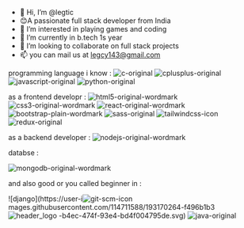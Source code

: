 - 👋 Hi, I’m @legtic
- 😊A passionate full stack developer from India
- 👀 I’m interested in playing games and coding
- 🌱 I’m currently in  b.tech 1s year
- 💞️ I’m looking to collaborate on full stack projects
- 📫 you can mail us at legcy143@gmail.com

<!---
legtic/legtic is a ✨ special ✨ repository because its `README.md` (this file) appears on your GitHub profile.
You can click the Preview link to take a look at your changes.
--->
programming language i know :
![c-original](https://user-images.githubusercontent.com/114711588/193169914-e510840f-1988-4c22-abea-91aeb6175e07.svg)
![cplusplus-original](https://user-images.githubusercontent.com/114711588/193169955-144d66da-d3ef-4904-a5bc-a1a749d1c39f.svg)
![javascript-original](https://user-images.githubusercontent.com/114711588/193169969-896bdc78-2d02-49d7-b908-278f45dd98a5.svg)
![python-original](https://user-images.githubusercontent.com/114711588/193169981-a1087837-169b-43d7-b4b7-eebed3632832.svg)


as a frontend developr :
![html5-original-wordmark](https://user-images.githubusercontent.com/114711588/193170348-341a47f1-b50d-43e1-b25b-f3c6887a7892.svg)
![css3-original-wordmark](https://user-images.githubusercontent.com/114711588/193170357-40c9af5b-2acf-4888-b931-48a7640deb66.svg)
![react-original-wordmark](https://user-images.githubusercontent.com/114711588/193170022-47507261-5da8-46fe-88d4-5eb1fda47025.svg)
![bootstrap-plain-wordmark](https://user-images.githubusercontent.com/114711588/193170025-618e05d2-4935-4222-8ac6-37fa06d72902.svg)
![sass-original](https://user-images.githubusercontent.com/114711588/193170030-25873c01-cc16-4eb0-8f59-fa37755c03c4.svg)
![tailwindcss-icon](https://user-images.githubusercontent.com/114711588/193170050-cd46573b-6f08-40c9-a42c-cdcc331fd711.svg)
![redux-original](https://user-images.githubusercontent.com/114711588/193170058-a8f935cd-9b0c-49b6-b25e-94285656863f.svg)


as a backend developer :
![nodejs-original-wordmark](https://user-images.githubusercontent.com/114711588/193170089-be895e5b-aba8-44f1-bc00-a54bcc4b1c10.svg)

databse :

![mongodb-original-wordmark](https://user-images.githubusercontent.com/114711588/193170150-fca13037-6168-4d4b-8c3e-639b95bf8ac7.svg)

and also good or you called beginner in  :

![django](https://user-i![git-scm-icon](https://user-images.githubusercontent.com/114711588/193170273-bf5022eb-3473-4379-8345-3b762f4c0194.svg)
mages.githubusercontent.com/114711588/193170264-f496b1b3![header_logo](https://user-images.githubusercontent.com/114711588/193170300-78263c9c-7474-42b5-9e71-74e83f484381.svg)
-b4ec-474f-93e4-bd4f004795de.svg)
![java-original](https://user-images.githubusercontent.com/114711588/193170432-db12b3f6-b2f5-4c0c-8d2f-c1d511f852b5.svg)

